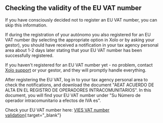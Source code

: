 ## Checking the validity of the EU VAT number

If you have consciously decided not to register an EU VAT number, you can skip this information.

If during the registration of your autónomo you also registered for an EU VAT number (by selecting the appropriate
option in Xolo or by asking your gestor), you should have received a notification in your tax agency personal area 
about 1-2 days later stating that your EU VAT number has been successfully registered.

If you haven't registered for an EU VAT number yet - no problem, contact [Xolo support](#support-contacts) or your 
gestor, and they will promptly handle everything.

After registering the EU VAT, log in to your tax agency personal area to check the
notifications, and download the document "AEAT ACUERDO DE ALTA EN EL REGISTRO DE OPERADORES INTRACOMUNITARIOS". In this
document, you will find your EU VAT number under "Su Número de operador intracomunitario a efectos de IVA es".

Check your EU VAT number
here: [VIES VAT number validation](https://ec.europa.eu/taxation_customs/vies/#/vat-validation){:target="_blank"}
